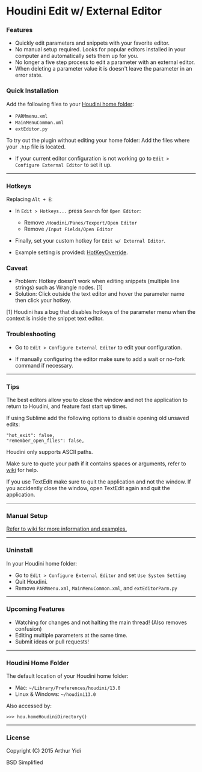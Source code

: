 # Houdini Edit w/ External Editor

### Features
- Quickly edit parameters and snippets with your favorite editor.
- No manual setup required. Looks for popular editors installed in your computer and
  automatically sets them up for you.
- No longer a five step process to edit a parameter with an external editor.
- When deleting a parameter value it is doesn't leave the parameter in an error state.

### Quick Installation
Add the following files to your [Houdini home folder](#houdini-home-folder):
- `PARMmenu.xml`
- `MainMenuCommon.xml`
- `extEditor.py`

To try out the plugin without editing your home folder:
    Add the files where your `.hip` file is located.

- If your current editor configuration is not working go to `Edit > Configure
  External Editor` to set it up.

-----------------------------------

### Hotkeys
Replacing `Alt + E`:
- In `Edit > Hotkeys...` press `Search` for `Open Editor`:
    - Remove `/Houdini/Panes/Texport/Open Editor`
    - Remove `/Input Fields/Open Editor`

- Finally, set your custom hotkey for `Edit w/ External Editor`.

- Example setting is provided: [HotKeyOverride](/HotKeyOverrides.example).

### Caveat
- Problem: Hotkey doesn't work when editing snippets (multiple line strings) such
  as Wrangle nodes. [1]
- Solution: Click outside the text editor and hover the parameter name then
  click your hotkey.

[1] Houdini has a bug that disables hotkeys of the parameter menu when the
context is inside the snippet text editor.

### Troubleshooting 
- Go to `Edit > Configure External Editor` to edit your configuration.

- If manually configuring the editor make sure to add a wait or no-fork command
  if necessary. 

-----------------------------------

### Tips
The best editors allow you to close the window and not the application to
return to Houdini, and feature fast start up times.

If using Sublime add the following options to disable opening old unsaved edits:

    "hot_exit": false,
    "remember_open_files": false,

Houdini only supports ASCII paths.

Make sure to quote your path if it contains spaces or arguments, refer to [wiki](https://github.com/ArthurYidi/Houdini-External-Editor/wiki/Manual-External-Editor-Configuration) for help.

If you use TextEdit make sure to quit the application and not the window. If you accidently close the window, open TextEdit again and quit the application.

----------------------------------
### Manual Setup

[Refer to wiki for more information and examples.](https://github.com/ArthurYidi/Houdini-External-Editor/wiki/Manual-External-Editor-Configuration)

----------------------------------

### Uninstall
In your Houdini home folder:
- Go to `Edit > Configure External Editor` and set `Use System Setting`
- Quit Houdini.
- Remove `PARMmenu.xml`, `MainMenuCommon.xml`, and `extEditorParm.py`

----------------------------------

### Upcoming Features
- Watching for changes and not halting the main thread! (Also removes confusion)
- Editing multiple parameters at the same time.
- Submit ideas or pull requests!

----------------------------------
### Houdini Home Folder

The default location of your Houdini home folder:

- Mac: `~/Library/Preferences/houdini/13.0`
- Linux & Windows: `~/houdini13.0`

Also accessed by:

`>>> hou.homeHoudiniDirectory()`

----------------------------------

### License
Copyright (C) 2015  Arthur Yidi

BSD Simplified

